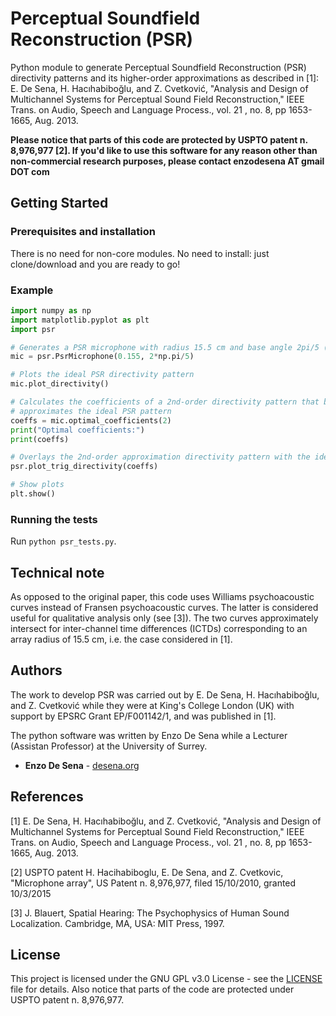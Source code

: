 # Perceptual Soundfield Reconstruction (PSR)
Python module to generate Perceptual Soundfield Reconstruction (PSR) directivity patterns and its higher-order approximations as described in [1]: E. De Sena, H. Hacıhabiboğlu, and Z. Cvetković, "Analysis and Design of Multichannel Systems for Perceptual Sound Field Reconstruction," IEEE Trans. on Audio, Speech and Language Process., vol. 21 , no. 8, pp 1653-1665, Aug. 2013.

**Please notice that parts of this code are protected by USPTO patent n. 8,976,977 [2]. If you'd like to use this software for any reason other than non-commercial research purposes, please contact enzodesena AT gmail DOT com**


## Getting Started

### Prerequisites and installation

There is no need for non-core modules. No need to install: just clone/download and you are ready to go!

### Example

```python
import numpy as np
import matplotlib.pyplot as plt
import psr

# Generates a PSR microphone with radius 15.5 cm and base angle 2pi/5 (74 deg)
mic = psr.PsrMicrophone(0.155, 2*np.pi/5)

# Plots the ideal PSR directivity pattern
mic.plot_directivity()

# Calculates the coefficients of a 2nd-order directivity pattern that best
# approximates the ideal PSR pattern
coeffs = mic.optimal_coefficients(2)
print("Optimal coefficients:")
print(coeffs)

# Overlays the 2nd-order approximation directivity pattern with the ideal one
psr.plot_trig_directivity(coeffs)

# Show plots
plt.show()
```

### Running the tests

Run `python psr_tests.py`.



## Technical note

As opposed to the original paper, this code uses Williams psychoacoustic curves instead of Fransen psychoacoustic curves. The latter is considered useful for qualitative analysis only (see [3]). The two curves approximately intersect for inter-channel time differences (ICTDs) corresponding to an array radius of 15.5 cm, i.e. the case considered in [1]. 

## Authors

The work to develop PSR was carried out by E. De Sena, H. Hacıhabiboğlu, and Z. Cvetković while they were at King's College London (UK) with support by EPSRC Grant EP/F001142/1, and was published in [1].

The python software was written by Enzo De Sena while a Lecturer (Assistan Professor) at the University of Surrey. 

* **Enzo De Sena** - [desena.org](https://desena.org)

## References

[1] E. De Sena, H. Hacıhabiboğlu, and Z. Cvetković, "Analysis and Design of Multichannel Systems for Perceptual Sound Field Reconstruction," IEEE Trans. on Audio, Speech and Language Process., vol. 21 , no. 8, pp 1653-1665, Aug. 2013.

[2] USPTO patent H. Hacihabiboglu, E. De Sena, and Z. Cvetkovic, "Microphone array", US Patent n. 8,976,977, filed 15/10/2010, granted 10/3/2015

[3] J. Blauert, Spatial Hearing: The Psychophysics of Human Sound Localization. Cambridge, MA, USA: MIT Press, 1997.


## License

This project is licensed under the GNU GPL v3.0 License - see the [LICENSE](LICENSE) file for details. Also notice that parts of the code are protected under USPTO patent n. 8,976,977.
